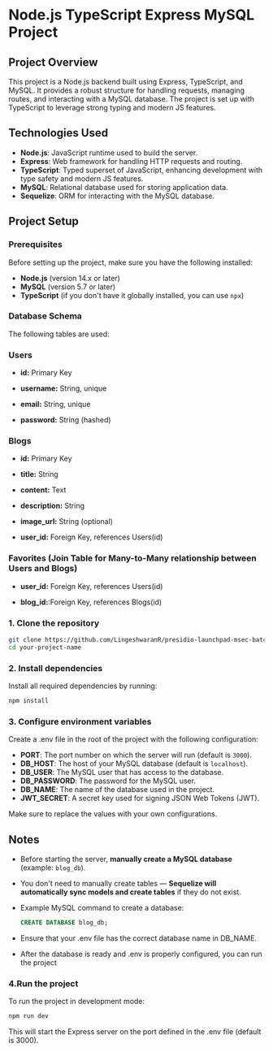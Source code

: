 # Node.js TypeScript Express MySQL Project

## Project Overview
This project is a Node.js backend built using Express, TypeScript, and MySQL. It provides a robust structure for handling requests, managing routes, and interacting with a MySQL database. The project is set up with TypeScript to leverage strong typing and modern JS features.

## Technologies Used
- **Node.js**: JavaScript runtime used to build the server.
- **Express**: Web framework for handling HTTP requests and routing.
- **TypeScript**: Typed superset of JavaScript, enhancing development with type safety and modern JS features.
- **MySQL**: Relational database used for storing application data.
- **Sequelize**: ORM for interacting with the MySQL database.

## Project Setup

### Prerequisites
Before setting up the project, make sure you have the following installed:
- **Node.js** (version 14.x or later)
- **MySQL** (version 5.7 or later)
- **TypeScript** (if you don't have it globally installed, you can use `npx`)

### Database Schema

The following tables are used:

### Users

- **id:** Primary Key

- **username:** String, unique

- **email:** String, unique

- **password:** String (hashed)

### Blogs

- **id:** Primary Key

- **title:** String

- **content:** Text

- **description:** String

- **image_url:** String (optional)

- **user_id:** Foreign Key, references Users(id)

### Favorites (Join Table for Many-to-Many relationship between Users and Blogs)

- **user_id:** Foreign Key, references Users(id)

- **blog_id:**:Foreign Key, references Blogs(id)



### 1. Clone the repository
```bash
git clone https://github.com/LingeshwaranR/presidio-launchpad-msec-batch2-backend.git
cd your-project-name
```

### 2. Install dependencies
Install all required dependencies by running:

```bash
npm install
```

### 3. Configure environment variables
Create a .env file in the root of the project with the following configuration:

- **PORT**: The port number on which the server will run (default is `3000`).
- **DB_HOST**: The host of your MySQL database (default is `localhost`).
- **DB_USER**: The MySQL user that has access to the database.
- **DB_PASSWORD**: The password for the MySQL user.
- **DB_NAME**: The name of the database used in the project.
- **JWT_SECRET**: A secret key used for signing JSON Web Tokens (JWT).

Make sure to replace the values with your own configurations.

## Notes

- Before starting the server, **manually create a MySQL database** (example: `blog_db`).
- You don't need to manually create tables — **Sequelize will automatically sync models and create tables** if they do not exist.
- Example MySQL command to create a database:
  ```sql
  CREATE DATABASE blog_db;

- Ensure that your .env file has the correct database name in DB_NAME.

- After the database is ready and .env is properly configured, you can run the project

### 4.Run the project
To run the project in development mode:

```bash
npm run dev
```
This will start the Express server on the port defined in the .env file (default is 3000).